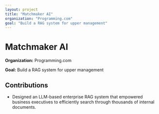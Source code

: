 ```yaml
---
layout: project
title: "Matchmaker AI"
organization: "Programming.com"
goal: "Build a RAG system for upper management"
---
```


# Matchmaker AI

**Organization:** Programming.com

**Goal:** Build a RAG system for upper management

## Contributions

- Designed an LLM-based enterprise RAG system that empowered business executives to efficiently search through thousands of internal documents.
